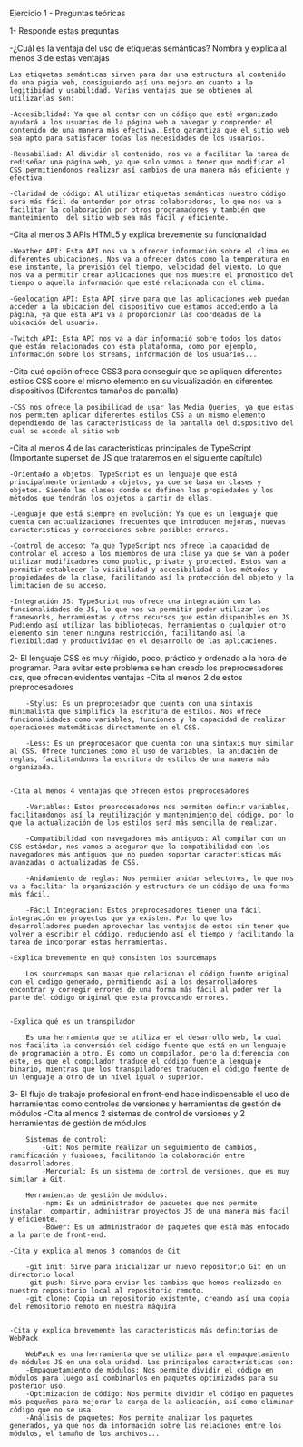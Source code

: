 


Ejercicio 1 - Preguntas teóricas

1- Responde estas preguntas

-¿Cuál es la ventaja del uso de etiquetas semánticas? Nombra y explica al menos 3 de estas ventajas

    Las etiquetas semánticas sirven para dar una estructura al contenido de una págia web, consiguiendo así una mejora en cuanto a la legitibidad y usabilidad. Varias ventajas que se obtienen al utilizarlas son:

    -Accesibilidad: Ya que al contar con un código que esté organizado ayudará a los usuarios de la página web a navegar y comprender el contenido de una manera más efectiva. Esto garantiza que el sitio web sea apto para satisfacer todas las necesidades de los usuarios.

    -Reusabiliad: Al dividir el contenido, nos va a facilitar la tarea de rediseñar una página web, ya que solo vamos a tener que modificar el CSS permitiendonos realizar así cambios de una manera más eficiente y efectiva.

    -Claridad de código: Al utilizar etiquetas semánticas nuestro código será más fácil de entender por otras colaboradores, lo que nos va a facilitar la colaboración por otros programadores y también que manteimiento  del sitio web sea más fácil y eficiente.

    
-Cita al menos 3 APIs HTML5 y explica brevemente su funcionalidad

    -Weather API: Esta API nos va a ofrecer información sobre el clima en diferentes ubicaciones. Nos va a ofrecer datos como la temperatura en ese instante, la previsión del tiempo, velocidad del viento. Lo que nos va a permitir crear aplicaciones que nos muestre el pronostico del tiempo o aquella información que esté relacionada con el clima.

    -Geolocation API: Esta API sirve para que las aplicaciones web puedan acceder a la ubicación del dispositivo que estamos accediendo a la página, ya que esta API va a proporcionar las coordeadas de la ubicación del usuario.

    -Twitch API: Esta API nos va a dar informació sobre todos los datos que están relacionados con esta plataforma, como por ejemplo, información sobre los streams, información de los usuarios...

-Cita qué opción ofrece CSS3 para conseguir que se apliquen diferentes estilos CSS sobre el mismo elemento en su visualización en diferentes dispositivos (Diferentes tamaños de pantalla)

    -CSS nos ofrece la posibilidad de usar las Media Queries, ya que estas nos permiten aplicar diferentes estilos CSS a un mismo elemento dependiendo de las caracteristicass de la pantalla del dispositivo del cual se accede al sitio web

-Cita al menos 4 de las caracteristicas principales de TypeScript (Importante superset de JS que trataremos en el siguiente capítulo)

    -Orientado a objetos: TypeScript es un lenguaje que está principalmente orientado a objetos, ya que se basa en clases y objetos. Siendo las clases donde se definen las propiedades y los métodos que tendrán los objetos a partir de ellas.

    -Lenguaje que está siempre en evolución: Ya que es un lenguaje que cuenta con actualizaciones frecuentes que introducen mejoras, nuevas caracteristicas y correcciones sobre posibles errores.

    -Control de acceso: Ya que TypeScript nos ofrece la capacidad de controlar el acceso a los miembros de una clase ya que se van a poder utilizar modificadores como public, private y protected. Estos van a permitir establecer la visibilidad y accesibilidad a los métodos y propiedades de la clase, facilitando así la protección del objeto y la limitacion de su acceso.

    -Integración JS: TypeScript nos ofrece una integración con las funcionalidades de JS, lo que nos va permitir poder utilizar los frameworks, herramientas y otros recursos que están disponibles en JS. Pudiendo así utilizar las bibliotecas, herramientas o cualquier otro elemento sin tener ninguna restricción, facilitando así la flexibilidad y productividad en el desarrollo de las aplicaciones.

2- El lenguaje CSS es muy rñigido, poco, práctico y ordenado a la hora de programar. Para evitar este problema se han creado los preprocesadores css, que ofrecen evidentes ventajas
    -Cita al menos 2 de estos preprocesadores

        -Stylus: Es un preprocesador que cuenta con una sintaxis minimalista que simplifica la escritura de estilos. Nos ofrece funcionalidades como variables, funciones y la capacidad de realizar operaciones matemáticas directamente en el CSS.

        -Less: Es un preprocesador que cuenta con una sintaxis muy similar al CSS. Ofrece funciones como el uso de variables, la anidación de reglas, facilitandonos la escritura de estilos de una manera más organizada.


    -Cita al menos 4 ventajas que ofrecen estos preprocesadores

        -Variables: Estos preprocesadores nos permiten definir variables, facilitandonos así la reutilización y mantenimiento del código, por lo que la actualización de los estilos será más sencilla de realizar.

        -Compatibilidad con navegadores más antiguos: Al compilar con un CSS estándar, nos vamos a asegurar que la compatibilidad con los navegadores más antiguos que no pueden soportar caracteristicas más avanzadas o actualizadas de CSS.

        -Anidamiento de reglas: Nos permiten anidar selectores, lo que nos va a facilitar la organización y estructura de un código de una forma más fácil.

        -Fácil Integración: Estos preprocesadores tienen una fácil integración en proyectos que ya existen. Por lo que los desarrolladores pueden aprovechar las ventajas de estos sin tener que volver a escribir el código, reduciendo así el tiempo y facilitando la tarea de incorporar estas herramientas.

    -Explica brevemente en qué consisten los sourcemaps

        Los sourcemaps son mapas que relacionan el código fuente original con el codigo generado, permitiendo así a los desarrolladores encontrar y corregir errores de una forma más fácil al poder ver la parte del código original que esta provocando errores. 


    -Explica qué es un transpilador

        Es una herramienta que se utiliza en el desarrollo web, la cual nos facilita la conversión del código fuente que está en un lenguaje de programación a otro. Es como un compilador, pero la diferencia con este, es que el compilador traduce el código fuente a lenguaje binario, mientras que los transpiladores traducen el código fuente de un lenguaje a otro de un nivel igual o superior.


3- El flujo de trabajo profesional en front-end hace indispensable el uso de herramientas como controles de versiones y herramientas de gestión de módulos
    -Cita al menos 2 sistemas de control de versiones y 2 herramientas de gestión de módulos

        Sistemas de control: 
            -Git: Nos permite realizar un seguimiento de cambios, ramificación y fusiones, facilitando la colaboración entre desarrolladores.
            -Mercurial: Es un sistema de control de versiones, que es muy similar a Git.

        Herramientas de gestión de módulos: 
            -npm: Es un administrador de paquetes que nos permite instalar, compartir, administrar proyectos JS de una manera más facil y eficiente.
            -Bower: Es un administrador de paquetes que está más enfocado a la parte de front-end.

    -Cita y explica al menos 3 comandos de Git

        -git init: Sirve para inicializar un nuevo repositorio Git en un directorio local
        -git push: Sirve para enviar los cambios que hemos realizado en nuestro repositorio local al repositorio remoto.
        -git clone: Copia un repositorio existente, creando así una copia del remositorio remoto en nuestra máquina


    -Cita y explica brevemente las caracteristicas más definitorias de WebPack

        WebPack es una herramienta que se utiliza para el empaquetamiento de módulos JS en una sola unidad. Las principales caracteristicas son:
        -Empaquetamiento de módulos: Nos permite dividir el código en módulos para luego así combinarlos en paquetes optimizados para su posterior uso.
        -Optimización de código: Nos permite dividir el código en paquetes más pequeños para mejorar la carga de la aplicación, así como eliminar código que no se usa.
        -Análisis de paquetes: Nos permite analizar los paquetes generados, ya que nos da información sobre las relaciones entre los módulos, el tamaño de los archivos...



